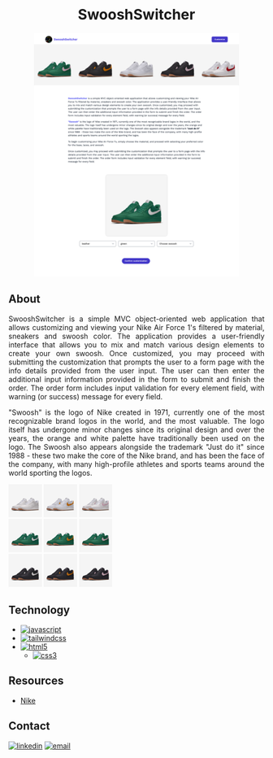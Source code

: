 <!-- PROJECT -->
<br />
<h1 align="center">SwooshSwitcher</h3>

<div align="center">
<img src="./media/SwooshSwitcher.png" width="80%" height="80%">
</div>

<!-- ABOUT PROJECT -->
## About

<div align="justify">

SwooshSwitcher is a simple MVC object-oriented web application
that allows customizing and viewing your Nike Air Force 1's filtered by material, sneakers and swoosh
color. The application provides a user-friendly interface that allows you to mix and match various design
elements to create your own swoosh. Once customized, you may proceed with submitting the customization 
that prompts the user to a form page with the info details provided from the user input. The user can then enter the additional input information provided in the form to submit and finish the order. The order form includes input validation for every element field, with warning (or success) message for every field.

"Swoosh" is the logo of Nike created in 1971, currently one
of the most recognizable brand logos
in the world, and the most valuable. The logo itself has undergone minor changes since its original
design and over the years, the orange and white palette have traditionally been used on the logo. The
Swoosh also appears alongside the trademark "Just do it" since 1988 - these two make the core of
the Nike brand, and has been the face of the company, with many high-profile athletes and sports teams
around the world sporting the logos.

<div align="left">
<img src="./media/leather_white_undefined.jpeg" width="13%">
<img src="./media/canvas_white_orange.jpeg" width="13%">
<img src="./media/suede_white_pink.jpeg" width="13%">
</div>
<div align="left">
<img src="./media/leather_green_undefined.jpeg" width="13%">
<img src="./media/leather_green_orange.jpeg" width="13%">
<img src="./media/leather_green_pink.jpeg" width="13%">
</div>
<div align="left">
<img src="./media/leather_black_undefined.jpeg" width="13%">
<img src="./media/leather_black_orange.jpeg" width="13%">
<img src="./media/leather_black_pink.jpeg" width="13%">
</div>

</div>

<!-- TECHNOLOGY -->
## Technology

* [![javascript][javascript]][javascript-url]
* [![tailwindcss][tailwindcss]][tailwindcss-url]
* [![html5][html5]][html5-url]
  * [![css3][css3]][css3-url]

<!-- RESOURCES -->
## Resources

* [Nike](https://www.nike.com/hr/nike-by-you)
    
<!-- CONTACT -->
## Contact

[![linkedin][linkedin]][linkedin-url]
[![email][email]][email-url]

<!-- MARKDOWN LINKS & IMAGES -->
<!-- https://www.markdownguide.org/basic-syntax/#reference-style-links -->
[linkedin]: https://img.shields.io/badge/-LinkedIn-black.svg?style=for-the-badge&logo=linkedin&colorB=555
[linkedin-url]: https://www.linkedin.com/in/jurajstefanic/
[email]: https://img.shields.io/badge/email-555?style=for-the-badge&logo=gmail&logoColor=white
[email-url]: mailto:jurajstefanic@outlook.com
[javascript]: https://img.shields.io/badge/javascript-F7DF1E?style=for-the-badge&logo=javascript&logoColor=white
[javascript-url]: https://javascript.com
[tailwindcss]: https://img.shields.io/badge/tailwindcss-06B6D4?style=for-the-badge&logo=tailwindcss&logoColor=white
[tailwindcss-url]: https://tailwindcss.com/
[html5]: https://img.shields.io/badge/html-E34F26?style=for-the-badge&logo=HTML5&logoColor=white
[html5-url]: https://www.w3schools.com/html/
[css3]: https://img.shields.io/badge/css3-1572B6?style=for-the-badge&logo=css3&logoColor=white
[css3-url]: https://www.w3schools.com/css/
